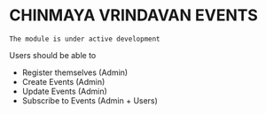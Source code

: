 CHINMAYA VRINDAVAN EVENTS
==========================

```
The module is under active development
```

Users should be able to
- Register themselves (Admin)
- Create Events (Admin)
- Update Events (Admin)
- Subscribe to Events (Admin + Users)


